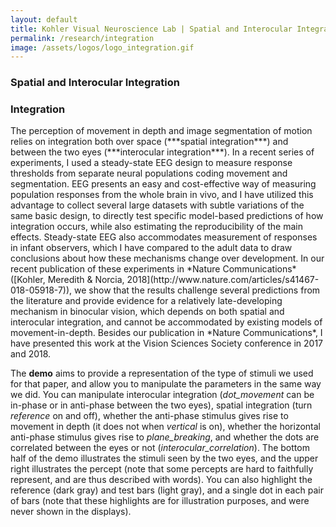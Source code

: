 ```yaml
---
layout: default
title: Kohler Visual Neuroscience Lab | Spatial and Interocular Integration
permalink: /research/integration
image: /assets/logos/logo_integration.gif
---
```

<h3><span class="long-heading">Spatial and Interocular Integration</span></h3>
<h3><span class="short-heading">Integration</span></h3>

<div id="p5-holder"><script language="javascript" type="text/javascript" src="/assets/processing/interocular.js"></script></div>
The perception of movement in depth and image segmentation of motion relies on integration both over space (***spatial integration***) and between the two eyes (***interocular integration***). In a recent series of experiments, I used a steady-state EEG design to measure response thresholds from separate neural populations coding movement and segmentation. EEG presents an easy and cost-effective way of measuring population responses from the whole brain in vivo, and I have utilized this advantage to collect several large datasets with subtle variations of the same basic design, to directly test specific model-based predictions of how integration occurs, while also estimating the reproducibility of the main effects. Steady-state EEG also accommodates measurement of responses in infant observers, which I have compared to the adult data to draw conclusions about how these mechanisms change over development. In our recent publication of these experiments in *Nature Communications* ([Kohler, Meredith & Norcia, 2018](http://www.nature.com/articles/s41467-018-05918-7)), we show that the results challenge several predictions from the literature and provide evidence for a relatively late-developing mechanism in binocular vision, which depends on both spatial and interocular integration, and cannot be accommodated by existing models of movement-in-depth. Besides our publication in *Nature Communications*, I have presented this work at the Vision Sciences Society conference in 2017 and 2018. 

The **demo** aims to provide a representation of the type of stimuli we used for that paper, and allow you to manipulate the parameters in the same way we did. You can manipulate interocular integration (*dot_movement* can be in-phase or in anti-phase between the two eyes), spatial integration (turn *reference* on and off), whether the anti-phase stimulus gives rise to movement in depth (it does not when *vertical* is on), whether the horizontal anti-phase stimulus gives rise to *plane_breaking*, and whether the dots are correlated between the eyes or not (*interocular_correlation*). The bottom half of the demo illustrates the stimuli seen by the two eyes, and the upper right illustrates the percept (note that some percepts are hard to faithfully represent, and are thus described with words). You can also highlight the reference (dark gray) and test bars (light gray), and a single dot in each pair of bars (note that these highlights are for illustration purposes, and were never shown in the displays).